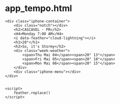 # app_tempo.html
<!DOCTYPE html>
<html lang="en">
<head>
    <meta charset="UTF-8">
    <meta http-equiv="X-UA-Compatible" content="IE=edge">
    <meta name="viewport" content="width=device-width, initial-scale=1.0">
    <link rel="stylesheet" href="app_tempo.css">
    <script src="https://unpkg.com/feather-icons"></script>
    <title>App Clima Iphone</title>
</head>
<body>

    <div class="iphone-container">
        <div class="notch"></div>
        <h2>CASCAVEL - PR</h2>
        <H4>Monday 7:00 AM</H4>
        <i data-feather="cloud-lightning"></i>
        <h1>20°</h1>
        <h2>So, it's Stormy</h2>
        <div class="week-weather">
            <span>Thu Mai 04</span><span>20° 13°</span>
            <span>Fri Mai 05</span><span>20° 10°</span>
            <span>Mon Mai 06</span><span>20° 15°</span>
        </div>
        <div class="iphone-menu"></div>
    </div>


    <script>
        feather.replace()
    </script>
</body>
</html>
